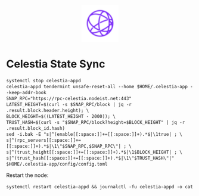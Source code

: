 <p align="center">
  <img height="100" height="auto" src="https://raw.githubusercontent.com/Nodeist/Kurulumlar/main/logos/celestia.png">
</p>


# Celestia State Sync
```
systemctl stop celestia-appd
celestia-appd tendermint unsafe-reset-all --home $HOME/.celestia-app --keep-addr-book
SNAP_RPC="https://rpc-celestia.nodeist.net:443"
LATEST_HEIGHT=$(curl -s $SNAP_RPC/block | jq -r .result.block.header.height); \
BLOCK_HEIGHT=$((LATEST_HEIGHT - 2000)); \
TRUST_HASH=$(curl -s "$SNAP_RPC/block?height=$BLOCK_HEIGHT" | jq -r .result.block_id.hash)
sed -i.bak -E "s|^(enable[[:space:]]+=[[:space:]]+).*$|\1true| ; \
s|^(rpc_servers[[:space:]]+=[[:space:]]+).*$|\1\"$SNAP_RPC,$SNAP_RPC\"| ; \
s|^(trust_height[[:space:]]+=[[:space:]]+).*$|\1$BLOCK_HEIGHT| ; \
s|^(trust_hash[[:space:]]+=[[:space:]]+).*$|\1\"$TRUST_HASH\"|" $HOME/.celestia-app/config/config.toml
```

Restart the node:
```
systemctl restart celestia-appd && journalctl -fu celestia-appd -o cat
```
